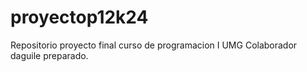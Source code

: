 # proyectop12k24
Repositorio proyecto final curso de programacion I UMG
Colaborador daguile preparado.
